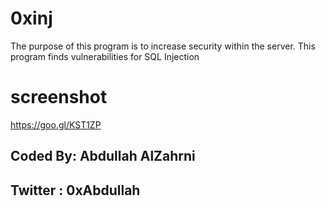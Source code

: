 # 0xinj
The purpose of this program is to increase security within the server. This program finds vulnerabilities for SQL Injection
# screenshot
https://goo.gl/KST1ZP


## Coded By: Abdullah AlZahrni
## Twitter : 0xAbdullah
